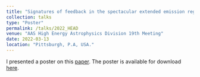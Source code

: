 ```yaml
---
title: "Signatures of feedback in the spectacular extended emission region of NGC 5972"
collection: talks
type: "Poster"
permalink: /talks/2022_HEAD
venue: "AAS High Energy Astrophysics Division 19th Meeting"
date: 2022-03-13
location: "Pittsburgh, P.A, USA."
---
```


I presented a poster on this [paper](https://academic.oup.com/mnras/article/526/3/4174/7288715). The poster is available for download [here](www.thomas-harvey.com/files/AAS_HEAD19_Poster.pdf).
